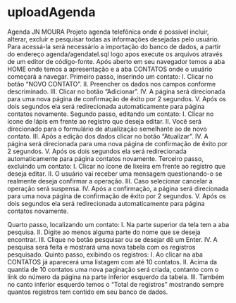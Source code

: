 # uploadAgenda
Agenda JN MOURA
Projeto agenda telefônica onde é possível incluir, alterar, excluir e pesquisar todas as informações desejadas pelo usuário. Para acessá-la será necessário a importação do banco de dados, a partir do endereço agenda/agendatel.sql logo apos execute os arquivos através de um editor de código-fonte. 
Após aberto em seu navegador temos a aba HOME onde temos a apresentação e a aba CONTATOS onde o usuário começará a navegar.
Primeiro passo, inserindo um contato:
I.	Clicar no botão “NOVO CONTATO”.
II.	Preencher os dados nos campos conforme descriminado. 
III.	Clicar no botão “Adicionar”.
IV.	A página será direcionada para uma nova página de confirmação de êxito por 2 segundos.
V.	Após os dois segundos ela será redirecionada automaticamente para página contatos novamente.
Segundo passo, editando um contato:
I.	Clicar no ícone de lápis em frente ao registro que deseja editar.
II.	Você será direcionado para o formulário de atualização semelhante ao de novo contato.
III.	Após a edição dos dados clicar no botão “Atualizar”.
IV.	A página será direcionada para uma nova página de confirmação de êxito por 2 segundos.
V.	Após os dois segundos ela será redirecionada automaticamente para página contatos novamente.
Terceiro passo, excluindo um contato:
I.	Clicar no ícone de lixeira em frente ao registro que deseja editar.
II.	O usuário vai receber uma mensagem questionando-o se realmente deseja confirmar a operação.
III.	Caso selecionar cancelar a operação será suspensa.
IV.	Após a confirmação, a página será direcionada para uma nova página de confirmação de êxito por 2 segundos.
V.	Após os dois segundos ela será redirecionada automaticamente para página contatos novamente.



Quarto passo, localizando um contato:
I.	Na parte superior da tela tem a aba pesquisa.
II.	Digite ao menos alguma parte do nome que se deseja encontrar.
III.	Clique no botão pesquisar ou se desejar dê um Enter.
IV.	A pesquisa será feita e mostrará uma nova tabela com os registros pesquisado. 
Quinto passo, exibindo os registros:
I.	Ao clicar na aba CONTATOS já aparecerá uma listagem com até 10 contatos.
II.	Acima da quantia de 10 contatos uma nova paginação será criada, contanto com o link do número da página na parte inferior esquerdo da tabela.
III.	Também no canto inferior esquerdo temos o “Total de registros” mostrando sempre quantos registros tem contido em seu banco de dados.
